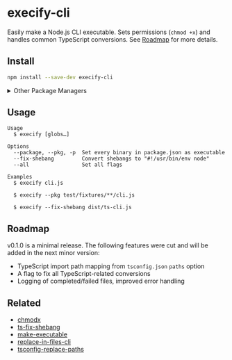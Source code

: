 # execify-cli

Easily make a Node.js CLI executable. Sets permissions (`chmod +x`) and handles common TypeScript conversions. See [Roadmap](#roadmap) for more details.

## Install

```sh
npm install --save-dev execify-cli
```

<details>
<summary>Other Package Managers</summary>

```sh
yarn add --dev execify-cli
```
</details>

## Usage

```
Usage
  $ execify [globs…]

Options
  --package, --pkg, -p  Set every binary in package.json as executable
  --fix-shebang         Convert shebangs to "#!/usr/bin/env node"
  --all                 Set all flags

Examples
  $ execify cli.js

  $ execify --pkg test/fixtures/**/cli.js

  $ execify --fix-shebang dist/ts-cli.js
```

## Roadmap

v0.1.0 is a minimal release. The following features were cut and will be added in the next minor version:

- TypeScript import path mapping from `tsconfig.json` `paths` option
- A flag to fix all TypeScript-related conversions
- Logging of completed/failed files, improved error handling

## Related

- [chmodx](https://github.com/johnowennixon/chmodx)
- [ts-fix-shebang](https://github.com/johnowennixon/ts-fix-shebang)
- [make-executable](https://github.com/bconnorwhite/make-executable)
- [replace-in-files-cli](https://github.com/sindresorhus/replace-in-files-cli)
- [tsconfig-replace-paths](https://github.com/jonkwheeler/tsconfig-replace-paths)
